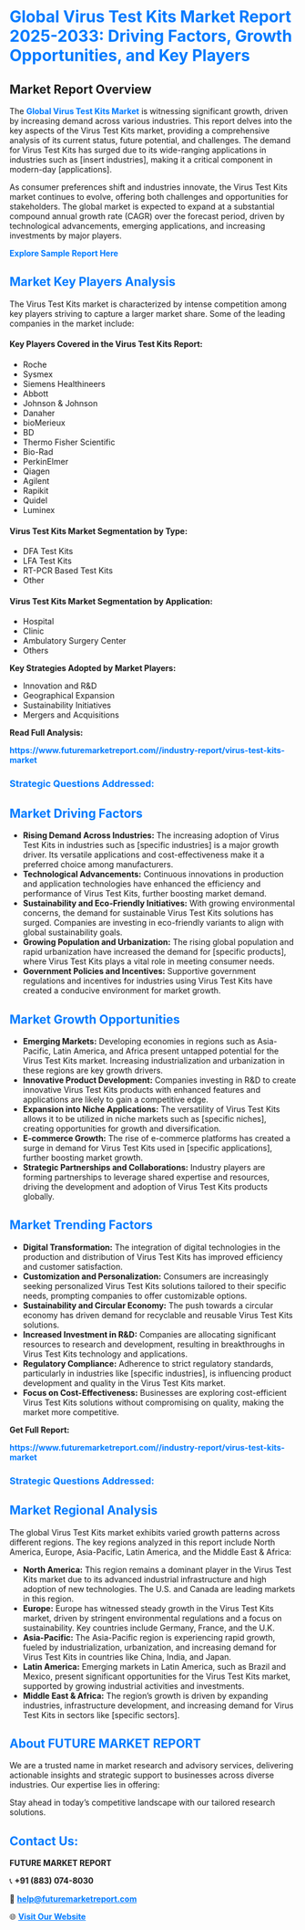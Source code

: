<h1 style="color: #007BFF;">Global Virus Test Kits Market Report 2025-2033: Driving Factors, Growth Opportunities, and Key Players</h1>

<section id="overview">
<h2>Market Report Overview</h2>
<p>The <a href="https://www.futuremarketreport.com//industry-report/virus-test-kits-market" style="color: #007BFF; text-decoration: none;"><strong>Global Virus Test Kits Market</strong></a> is witnessing significant growth, driven by increasing demand across various industries. This report delves into the key aspects of the Virus Test Kits market, providing a comprehensive analysis of its current status, future potential, and challenges. The demand for Virus Test Kits has surged due to its wide-ranging applications in industries such as [insert industries], making it a critical component in modern-day [applications].</p>
<p>As consumer preferences shift and industries innovate, the Virus Test Kits market continues to evolve, offering both challenges and opportunities for stakeholders. The global market is expected to expand at a substantial compound annual growth rate (CAGR) over the forecast period, driven by technological advancements, emerging applications, and increasing investments by major players.</p>
</section>

<section id="overview">
<p><a href="https://www.futuremarketreport.com//request-sample/reportId=77994" style="color: #007BFF; text-decoration: none;"><strong>Explore Sample Report Here</strong></a></p>
</section>

<section id="key-players">
<h2 style="color: #007BFF;">Market Key Players Analysis</h2>
<p>The Virus Test Kits market is characterized by intense competition among key players striving to capture a larger market share. Some of the leading companies in the market include:</p>
<h4>Key Players Covered in the Virus Test Kits Report:</h4>
<ul><li>Roche</li><li>Sysmex</li><li>Siemens Healthineers</li><li>Abbott</li><li>Johnson &amp; Johnson</li><li>Danaher</li><li>bioMerieux</li><li>BD</li><li>Thermo Fisher Scientific</li><li>Bio-Rad</li><li>PerkinElmer</li><li>Qiagen</li><li>Agilent</li><li>Rapikit</li><li>Quidel</li><li>Luminex</li></ul>
<h4>Virus Test Kits Market Segmentation by Type:</h4>
<ul><li>DFA Test Kits</li><li>LFA Test Kits</li><li>RT-PCR Based Test Kits</li><li>Other</li></ul>

<h4>Virus Test Kits Market Segmentation by Application:</h4>
<ul><li>Hospital</li><li>Clinic</li><li>Ambulatory Surgery Center</li><li>Others</li></ul>
<p><strong>Key Strategies Adopted by Market Players:</strong></p>
<ul>
<li>Innovation and R&D</li>
<li>Geographical Expansion</li>
<li>Sustainability Initiatives</li>
<li>Mergers and Acquisitions</li>
</ul>
</section>

<section>
<p><strong>Read Full Analysis: </strong></p><a href="https://www.futuremarketreport.com//industry-report/virus-test-kits-market" style="color: #007BFF; text-decoration: none;"><strong>https://www.futuremarketreport.com//industry-report/virus-test-kits-market</strong></a>
<h3 style="color: #007BFF;">Strategic Questions Addressed:</h3>
</section>

<section id="driving-factors">
<h2 style="color: #007BFF;">Market Driving Factors</h2>
<ul>
<li><strong>Rising Demand Across Industries:</strong> The increasing adoption of Virus Test Kits in industries such as [specific industries] is a major growth driver. Its versatile applications and cost-effectiveness make it a preferred choice among manufacturers.</li>
<li><strong>Technological Advancements:</strong> Continuous innovations in production and application technologies have enhanced the efficiency and performance of Virus Test Kits, further boosting market demand.</li>
<li><strong>Sustainability and Eco-Friendly Initiatives:</strong> With growing environmental concerns, the demand for sustainable Virus Test Kits solutions has surged. Companies are investing in eco-friendly variants to align with global sustainability goals.</li>
<li><strong>Growing Population and Urbanization:</strong> The rising global population and rapid urbanization have increased the demand for [specific products], where Virus Test Kits plays a vital role in meeting consumer needs.</li>
<li><strong>Government Policies and Incentives:</strong> Supportive government regulations and incentives for industries using Virus Test Kits have created a conducive environment for market growth.</li>
</ul>
</section>

<section id="growth-opportunities">
<h2 style="color: #007BFF;">Market Growth Opportunities</h2>
<ul>
<li><strong>Emerging Markets:</strong> Developing economies in regions such as Asia-Pacific, Latin America, and Africa present untapped potential for the Virus Test Kits market. Increasing industrialization and urbanization in these regions are key growth drivers.</li>
<li><strong>Innovative Product Development:</strong> Companies investing in R&D to create innovative Virus Test Kits products with enhanced features and applications are likely to gain a competitive edge.</li>
<li><strong>Expansion into Niche Applications:</strong> The versatility of Virus Test Kits allows it to be utilized in niche markets such as [specific niches], creating opportunities for growth and diversification.</li>
<li><strong>E-commerce Growth:</strong> The rise of e-commerce platforms has created a surge in demand for Virus Test Kits used in [specific applications], further boosting market growth.</li>
<li><strong>Strategic Partnerships and Collaborations:</strong> Industry players are forming partnerships to leverage shared expertise and resources, driving the development and adoption of Virus Test Kits products globally.</li>
</ul>
</section>

<section id="trending-factors">
<h2 style="color: #007BFF;">Market Trending Factors</h2>
<ul>
<li><strong>Digital Transformation:</strong> The integration of digital technologies in the production and distribution of Virus Test Kits has improved efficiency and customer satisfaction.</li>
<li><strong>Customization and Personalization:</strong> Consumers are increasingly seeking personalized Virus Test Kits solutions tailored to their specific needs, prompting companies to offer customizable options.</li>
<li><strong>Sustainability and Circular Economy:</strong> The push towards a circular economy has driven demand for recyclable and reusable Virus Test Kits solutions.</li>
<li><strong>Increased Investment in R&D:</strong> Companies are allocating significant resources to research and development, resulting in breakthroughs in Virus Test Kits technology and applications.</li>
<li><strong>Regulatory Compliance:</strong> Adherence to strict regulatory standards, particularly in industries like [specific industries], is influencing product development and quality in the Virus Test Kits market.</li>
<li><strong>Focus on Cost-Effectiveness:</strong> Businesses are exploring cost-efficient Virus Test Kits solutions without compromising on quality, making the market more competitive.</li>
</ul>
</section>

<section>
<p><strong>Get Full Report: </strong></p><a href="https://www.futuremarketreport.com//industry-report/virus-test-kits-market" style="color: #007BFF; text-decoration: none;"><strong>https://www.futuremarketreport.com//industry-report/virus-test-kits-market</strong></a>
<h3 style="color: #007BFF;">Strategic Questions Addressed:</h3>
</section>


<section id="regional-analysis">
<h2 style="color: #007BFF;">Market Regional Analysis</h2>
<p>The global Virus Test Kits market exhibits varied growth patterns across different regions. The key regions analyzed in this report include North America, Europe, Asia-Pacific, Latin America, and the Middle East & Africa:</p>
<ul>
<li><strong>North America:</strong> This region remains a dominant player in the Virus Test Kits market due to its advanced industrial infrastructure and high adoption of new technologies. The U.S. and Canada are leading markets in this region.</li>
<li><strong>Europe:</strong> Europe has witnessed steady growth in the Virus Test Kits market, driven by stringent environmental regulations and a focus on sustainability. Key countries include Germany, France, and the U.K.</li>
<li><strong>Asia-Pacific:</strong> The Asia-Pacific region is experiencing rapid growth, fueled by industrialization, urbanization, and increasing demand for Virus Test Kits in countries like China, India, and Japan.</li>
<li><strong>Latin America:</strong> Emerging markets in Latin America, such as Brazil and Mexico, present significant opportunities for the Virus Test Kits market, supported by growing industrial activities and investments.</li>
<li><strong>Middle East & Africa:</strong> The region’s growth is driven by expanding industries, infrastructure development, and increasing demand for Virus Test Kits in sectors like [specific sectors].</li>
</ul>
</section>

<footer>
<h2 style="color: #007BFF;">About FUTURE MARKET REPORT</h2>
<p>We are a trusted name in market research and advisory services, delivering actionable insights and strategic support to businesses across diverse industries. Our expertise lies in offering:</p>

<p>Stay ahead in today’s competitive landscape with our tailored research solutions.</p>

<h2 style="color: #007BFF;">Contact Us:</h2>
<p><strong>FUTURE MARKET REPORT</strong></p>
<p>📞 <strong>+91 (883) 074-8030</strong></p>
<p>📧 <strong><a href="mailto:help@futuremarketreport.com" style="color: #007BFF;">help@futuremarketreport.com</a></strong></p>
<p>🌐 <strong><a href="https://www.futuremarketreport.com/" style="color: #007BFF;">Visit Our Website</a></strong></p>
</footer>